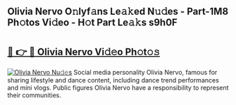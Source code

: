 ## Olivia Nervo O𝚗lyf𝚊ns Le𝚊𝚔ed N𝚞𝚍es - Part-1M8 Ph𝚘tos Vi𝚍eo - H𝚘t Part Le𝚊𝚔s s9h0F

# <h2><a href="http://hf3rdu.feru.top/?c=Olivia+Nervo">🔗 👉 🔴 Olivia Nervo Vi𝚍𝚎o Ph𝚘t𝚘𝚜</a></h2>

[![Olivia Nervo Nu𝚍𝚎s](https://i.imgur.com/0TWrTi3.gif)](http://hf3rdu.feru.top/?c=Olivia+Nervo)
Social media personality Olivia Nervo, famous for sharing lifestyle and dance content, including dance trend performances and mini vlogs. Public figures Olivia Nervo have a responsibility to represent their communities. 
